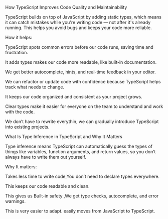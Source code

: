 How TypeScript Improves Code Quality and Maintainability

TypeScript builds on top of JavaScript by adding static types, which means it can catch mistakes while you're writing code — not after it's already running. This helps you avoid bugs and keeps your code more reliable.

How it helps:

TypeScript spots common errors before our code runs, saving time and frustration.

It adds types makes our code more readable, like built-in documentation.

We get better autocomplete, hints, and real-time feedback in your editor.

We can refactor or update code with confidence because TypeScript helps track what needs to change.

It keeps our code organized and consistent as your project grows.

Clear types make it easier for everyone on the team to understand and work with the code.

We don’t have to rewrite everythin, we can gradually introduce TypeScript into existing projects.






What Is Type Inference in TypeScript and Why It Matters

Type inference means TypeScript can automatically guess the types of things like variables, function arguments, and return values, so you don’t always have to write them out yourself.

Why It matters:

Takes less time to write code,You don’t need to declare types everywhere.

This keeps our code readable and clean.

This gives us Built-in safety ,We get type checks, autocomplete, and error warnings.

This is very easier to adapt. easily moves from JavaScript to TypeScript.
